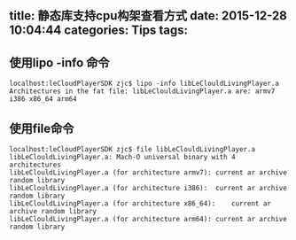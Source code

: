 title: 静态库支持cpu构架查看方式
date: 2015-12-28 10:04:44
categories: Tips
tags:
---

## 使用lipo -info 命令

	localhost:leCloudPlayerSDK zjc$ lipo -info libLeClouldLivingPlayer.a 
	Architectures in the fat file: libLeClouldLivingPlayer.a are: armv7 i386 x86_64 arm64 

## 使用file命令

	localhost:leCloudPlayerSDK zjc$ file libLeClouldLivingPlayer.a 
	libLeClouldLivingPlayer.a: Mach-O universal binary with 4 architectures
	libLeClouldLivingPlayer.a (for architecture armv7):	current ar archive random library
	libLeClouldLivingPlayer.a (for architecture i386):	current ar archive random library
	libLeClouldLivingPlayer.a (for architecture x86_64):	current ar archive random library
	libLeClouldLivingPlayer.a (for architecture arm64):	current ar archive random library
